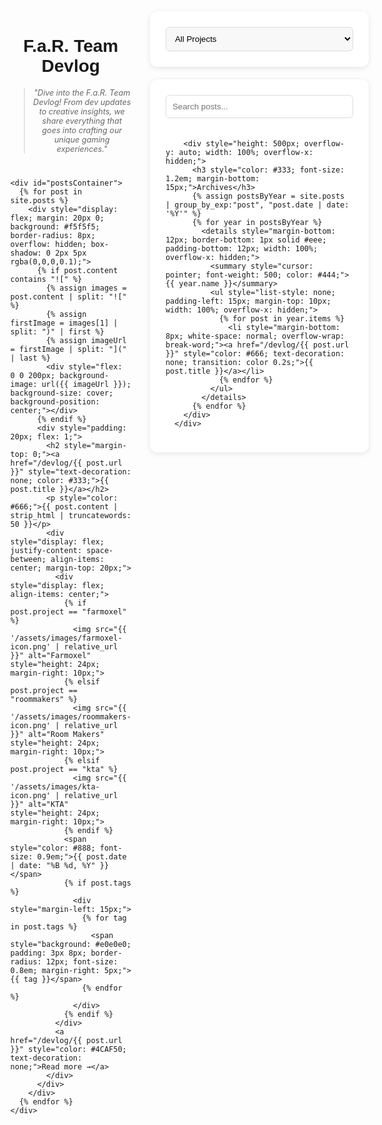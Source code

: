 <div style="display: flex; gap: 30px; width: 95%; margin: 0 auto;">
  <!-- Main Content -->
  <div style="flex: 1;">
    <div style="text-align: center; margin: 40px 0;">
      <h1 style="font-family: 'Montserrat', sans-serif;">F.a.R. Team Devlog</h1>
      <blockquote style="font-style: italic; color: #666; font-size: 0.9em;">
        "Dive into the F.a.R. Team Devlog! From dev updates to creative insights, we share everything that goes into crafting our unique gaming experiences."
      </blockquote>
    </div>

    <div id="postsContainer">
      {% for post in site.posts %}
        <div style="display: flex; margin: 20px 0; background: #f5f5f5; border-radius: 8px; overflow: hidden; box-shadow: 0 2px 5px rgba(0,0,0,0.1);">
          {% if post.content contains "![" %}
            {% assign images = post.content | split: "![" %}
            {% assign firstImage = images[1] | split: ")" | first %}
            {% assign imageUrl = firstImage | split: "](" | last %}
            <div style="flex: 0 0 200px; background-image: url({{ imageUrl }}); background-size: cover; background-position: center;"></div>
          {% endif %}
          <div style="padding: 20px; flex: 1;">
            <h2 style="margin-top: 0;"><a href="/devlog/{{ post.url }}" style="text-decoration: none; color: #333;">{{ post.title }}</a></h2>
            <p style="color: #666;">{{ post.content | strip_html | truncatewords: 50 }}</p>
            <div style="display: flex; justify-content: space-between; align-items: center; margin-top: 20px;">
              <div style="display: flex; align-items: center;">
                {% if post.project == "farmoxel" %}
                  <img src="{{ '/assets/images/farmoxel-icon.png' | relative_url }}" alt="Farmoxel" style="height: 24px; margin-right: 10px;">
                {% elsif post.project == "roommakers" %}
                  <img src="{{ '/assets/images/roommakers-icon.png' | relative_url }}" alt="Room Makers" style="height: 24px; margin-right: 10px;">
                {% elsif post.project == "kta" %}
                  <img src="{{ '/assets/images/kta-icon.png' | relative_url }}" alt="KTA" style="height: 24px; margin-right: 10px;">
                {% endif %}
                <span style="color: #888; font-size: 0.9em;">{{ post.date | date: "%B %d, %Y" }}</span>
                {% if post.tags %}
                  <div style="margin-left: 15px;">
                    {% for tag in post.tags %}
                      <span style="background: #e0e0e0; padding: 3px 8px; border-radius: 12px; font-size: 0.8em; margin-right: 5px;">{{ tag }}</span>
                    {% endfor %}
                  </div>
                {% endif %}
              </div>
              <a href="/devlog/{{ post.url }}" style="color: #4CAF50; text-decoration: none;">Read more →</a>
            </div>
          </div>
        </div>
      {% endfor %}
    </div>
  </div>

  <!-- Sidebar Section -->
  <div style="display: flex; flex-direction: column; gap: 20px; width: 300px; flex-shrink: 0;">
      <!-- Project Filter Box -->
      <div style="width: 100%; padding: 25px; background: #ffffff; border-radius: 12px; box-shadow: 0 2px 8px rgba(0,0,0,0.1); height: fit-content;">
        <div class="custom-select" style="position: relative; width: 100%;">
          <select id="projectFilter" style="width: 100%; padding: 10px; border: 1px solid #ddd; border-radius: 6px; background: #f8f8f8; cursor: pointer;">
            <option value="all">All Projects</option>
            <option value="farmoxel" style="background-image: url('{{ '/assets/images/farmoxel-icon.png' | relative_url }}'); background-repeat: no-repeat; background-position: 10px center; padding-left: 35px;">Farmoxel</option>
            <option value="roommakers" style="background-image: url('{{ '/assets/images/roommakers-icon.png' | relative_url }}'); background-repeat: no-repeat; background-position: 10px center; padding-left: 35px;">Room Makers</option>
            <option value="kta" style="background-image: url('{{ '/assets/images/kta-icon.png' | relative_url }}'); background-repeat: no-repeat; background-position: 10px center; padding-left: 35px;">KTA</option>
          </select>
        </div>
      </div>
      <!-- Search and Archives Box -->
      <div style="width: 100%; padding: 25px; background: #ffffff; border-radius: 12px; box-shadow: 0 2px 8px rgba(0,0,0,0.1); height: fit-content;">
        <input type="search" id="searchPosts" placeholder="Search posts..." style="width: 100%; padding: 10px; border: 1px solid #ddd; border-radius: 6px; margin-bottom: 20px;">

        <div style="height: 500px; overflow-y: auto; width: 100%; overflow-x: hidden;">
          <h3 style="color: #333; font-size: 1.2em; margin-bottom: 15px;">Archives</h3>
          {% assign postsByYear = site.posts | group_by_exp:"post", "post.date | date: '%Y'" %}
          {% for year in postsByYear %}
            <details style="margin-bottom: 12px; border-bottom: 1px solid #eee; padding-bottom: 12px; width: 100%; overflow-x: hidden;">
              <summary style="cursor: pointer; font-weight: 500; color: #444;">{{ year.name }}</summary>
              <ul style="list-style: none; padding-left: 15px; margin-top: 10px; width: 100%; overflow-x: hidden;">
                {% for post in year.items %}
                  <li style="margin-bottom: 8px; white-space: normal; overflow-wrap: break-word;"><a href="/devlog/{{ post.url }}" style="color: #666; text-decoration: none; transition: color 0.2s;">{{ post.title }}</a></li>
                {% endfor %}
              </ul>
            </details>
          {% endfor %}
        </div>
      </div>
  </div>
  
<script>
  document.getElementById('projectFilter').addEventListener('change', filterPosts);
  document.getElementById('searchPosts').addEventListener('input', filterPosts);

  function filterPosts() {
    const project = document.getElementById('projectFilter').value;
    const searchTerm = document.getElementById('searchPosts').value.toLowerCase();
    const posts = document.querySelectorAll('#postsContainer > div');

    posts.forEach(post => {
      const postProject = post.querySelector('img')?.alt.toLowerCase();
      const postContent = post.textContent.toLowerCase();
      const projectMatch = project === 'all' || postProject === project;
      const searchMatch = postContent.includes(searchTerm);

      post.style.display = projectMatch && searchMatch ? 'flex' : 'none';
    });
  }

  const select = document.getElementById('projectFilter');
  const icon = document.getElementById('selectedIcon');

  select.addEventListener('change', function() {
    const selected = select.options[select.selectedIndex];
    icon.src = selected.dataset.icon || '';
    icon.style.display = selected.dataset.icon ? 'block' : 'none';
  });

  // Set initial icon
  select.dispatchEvent(new Event('change'));
</script>